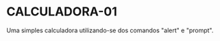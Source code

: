 <h1>CALCULADORA-01</h1>

<p>Uma simples calculadora utilizando-se dos comandos "alert" e "prompt".</p>
